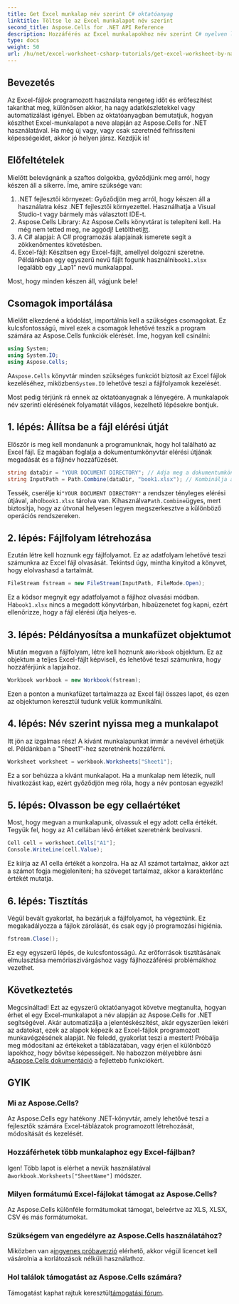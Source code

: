 ```yaml
---
title: Get Excel munkalap név szerint C# oktatóanyag
linktitle: Töltse le az Excel munkalapot név szerint
second_title: Aspose.Cells for .NET API Reference
description: Hozzáférés az Excel munkalapokhoz név szerint C# nyelven lépésről lépésre, az Aspose.Cells for .NET használatával a jobb kódhatékonyság érdekében.
type: docs
weight: 50
url: /hu/net/excel-worksheet-csharp-tutorials/get-excel-worksheet-by-name-csharp-tutorial/
---
```

## Bevezetés

Az Excel-fájlok programozott használata rengeteg időt és erőfeszítést takaríthat meg, különösen akkor, ha nagy adatkészletekkel vagy automatizálást igényel. Ebben az oktatóanyagban bemutatjuk, hogyan készíthet Excel-munkalapot a neve alapján az Aspose.Cells for .NET használatával. Ha még új vagy, vagy csak szeretnéd felfrissíteni képességeidet, akkor jó helyen jársz. Kezdjük is!

## Előfeltételek

Mielőtt belevágnánk a szaftos dolgokba, győződjünk meg arról, hogy készen áll a sikerre. Íme, amire szüksége van:

1. .NET fejlesztői környezet: Győződjön meg arról, hogy készen áll a használatra kész .NET fejlesztői környezettel. Használhatja a Visual Studio-t vagy bármely más választott IDE-t.
2.  Aspose.Cells Library: Az Aspose.Cells könyvtárat is telepíteni kell. Ha még nem tetted meg, ne aggódj! Letöltheti[itt](https://releases.aspose.com/cells/net/).
3. A C# alapjai: A C# programozás alapjainak ismerete segít a zökkenőmentes követésben.
4. Excel-fájl: Készítsen egy Excel-fájlt, amellyel dolgozni szeretne. Példánkban egy egyszerű nevű fájlt fogunk használni`book1.xlsx` legalább egy „Lap1” nevű munkalappal.

Most, hogy minden készen áll, vágjunk bele!

## Csomagok importálása

Mielőtt elkezdené a kódolást, importálnia kell a szükséges csomagokat. Ez kulcsfontosságú, mivel ezek a csomagok lehetővé teszik a program számára az Aspose.Cells funkciók elérését. Íme, hogyan kell csinálni:

```csharp
using System;
using System.IO;
using Aspose.Cells;
```

 A`Aspose.Cells` könyvtár minden szükséges funkciót biztosít az Excel fájlok kezeléséhez, miközben`System.IO` lehetővé teszi a fájlfolyamok kezelését.

Most pedig térjünk rá ennek az oktatóanyagnak a lényegére. A munkalapok név szerinti elérésének folyamatát világos, kezelhető lépésekre bontjuk.

## 1. lépés: Állítsa be a fájl elérési útját

Először is meg kell mondanunk a programunknak, hogy hol található az Excel fájl. Ez magában foglalja a dokumentumkönyvtár elérési útjának megadását és a fájlnév hozzáfűzését.

```csharp
string dataDir = "YOUR DOCUMENT DIRECTORY"; // Adja meg a dokumentumkönyvtárat
string InputPath = Path.Combine(dataDir, "book1.xlsx"); // Kombinálja a teljes útvonalat
```

 Tessék, cserélje ki`"YOUR DOCUMENT DIRECTORY"` a rendszer tényleges elérési útjával, ahol`book1.xlsx` tárolva van. Kihasználva`Path.Combine`ügyes, mert biztosítja, hogy az útvonal helyesen legyen megszerkesztve a különböző operációs rendszereken.

## 2. lépés: Fájlfolyam létrehozása

Ezután létre kell hoznunk egy fájlfolyamot. Ez az adatfolyam lehetővé teszi számunkra az Excel fájl olvasását. Tekintsd úgy, mintha kinyitod a könyvet, hogy elolvashasd a tartalmát.

```csharp
FileStream fstream = new FileStream(InputPath, FileMode.Open);
```

 Ez a kódsor megnyit egy adatfolyamot a fájlhoz olvasási módban. Ha`book1.xlsx` nincs a megadott könyvtárban, hibaüzenetet fog kapni, ezért ellenőrizze, hogy a fájl elérési útja helyes-e.

## 3. lépés: Példányosítsa a munkafüzet objektumot

 Miután megvan a fájlfolyam, létre kell hoznunk a`Workbook` objektum. Ez az objektum a teljes Excel-fájlt képviseli, és lehetővé teszi számunkra, hogy hozzáférjünk a lapjaihoz.

```csharp
Workbook workbook = new Workbook(fstream);
```

Ezen a ponton a munkafüzet tartalmazza az Excel fájl összes lapot, és ezen az objektumon keresztül tudunk velük kommunikálni.

## 4. lépés: Név szerint nyissa meg a munkalapot

Itt jön az izgalmas rész! A kívánt munkalapunkat immár a nevével érhetjük el. Példánkban a "Sheet1"-hez szeretnénk hozzáférni.

```csharp
Worksheet worksheet = workbook.Worksheets["Sheet1"];
```

Ez a sor behúzza a kívánt munkalapot. Ha a munkalap nem létezik, null hivatkozást kap, ezért győződjön meg róla, hogy a név pontosan egyezik!

## 5. lépés: Olvasson be egy cellaértéket

Most, hogy megvan a munkalapunk, olvassuk el egy adott cella értékét. Tegyük fel, hogy az A1 cellában lévő értéket szeretnénk beolvasni.

```csharp
Cell cell = worksheet.Cells["A1"];
Console.WriteLine(cell.Value);
```

Ez kiírja az A1 cella értékét a konzolra. Ha az A1 számot tartalmaz, akkor azt a számot fogja megjeleníteni; ha szöveget tartalmaz, akkor a karakterlánc értékét mutatja.

## 6. lépés: Tisztítás

Végül bevált gyakorlat, ha bezárjuk a fájlfolyamot, ha végeztünk. Ez megakadályozza a fájlok zárolását, és csak egy jó programozási higiénia.

```csharp
fstream.Close();
```

Ez egy egyszerű lépés, de kulcsfontosságú. Az erőforrások tisztításának elmulasztása memóriaszivárgáshoz vagy fájlhozzáférési problémákhoz vezethet.

## Következtetés

Megcsináltad! Ezt az egyszerű oktatóanyagot követve megtanulta, hogyan érhet el egy Excel-munkalapot a név alapján az Aspose.Cells for .NET segítségével. Akár automatizálja a jelentéskészítést, akár egyszerűen lekéri az adatokat, ezek az alapok képezik az Excel-fájlok programozott munkavégzésének alapját.
 Ne feledd, gyakorlat teszi a mestert! Próbálja meg módosítani az értékeket a táblázatában, vagy érjen el különböző lapokhoz, hogy bővítse képességeit. Ne habozzon mélyebbre ásni a[Aspose.Cells dokumentáció](https://reference.aspose.com/cells/net/) a fejlettebb funkciókért.

## GYIK

### Mi az Aspose.Cells?
Az Aspose.Cells egy hatékony .NET-könyvtár, amely lehetővé teszi a fejlesztők számára Excel-táblázatok programozott létrehozását, módosítását és kezelését.

### Hozzáférhetek több munkalaphoz egy Excel-fájlban?
 Igen! Több lapot is elérhet a nevük használatával a`workbook.Worksheets["SheetName"]` módszer.

### Milyen formátumú Excel-fájlokat támogat az Aspose.Cells?
Az Aspose.Cells különféle formátumokat támogat, beleértve az XLS, XLSX, CSV és más formátumokat.

### Szükségem van engedélyre az Aspose.Cells használatához?
 Miközben van a[ingyenes próbaverzió](https://releases.aspose.com/) elérhető, akkor végül licencet kell vásárolnia a korlátozások nélküli használathoz.

### Hol találok támogatást az Aspose.Cells számára?
Támogatást kaphat rajtuk keresztül[támogatási fórum](https://forum.aspose.com/c/cells/9).